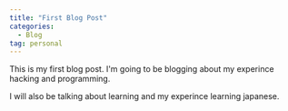 ```yaml
---
title: "First Blog Post"
categories:
  - Blog
tag: personal
---
```



This is my first blog post. I'm going to be blogging about my experince hacking and programming. 

I will also be talking about learning and my experince learning japanese.